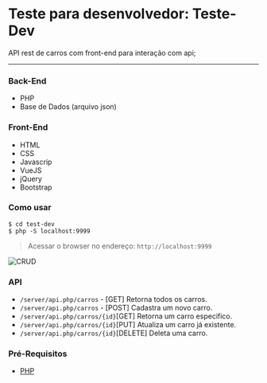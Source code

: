 Teste para desenvolvedor: Teste-Dev
==============================
 
API rest de carros com front-end para interação com api; 

--------

### Back-End
 - PHP 
 - Base de Dados (arquivo json)

### Front-End
- HTML
- CSS
- Javascrip
- VueJS
- jQuery
- Bootstrap

### Como usar
````
$ cd test-dev
$ php -S localhost:9999
````
> Acessar o browser no endereço: `http://localhost:9999`

 ![CRUD](https://i.ibb.co/SwVZtSf/CRUD.gif)

### API
 - `/server/api.php/carros` - [GET] Retorna todos os carros.
 - `/server/api.php/carros` - [POST] Cadastra um novo carro.
 - `/server/api.php/carros/{id}`[GET] Retorna um carro especifico.
 - `/server/api.php/carros/{id}`[PUT] Atualiza um carro já existente.
 - `/server/api.php/carros/{id}`[DELETE] Deleta uma carro.
### Pré-Requisitos
 - [PHP](https://www.php.net/downloads.php)